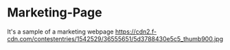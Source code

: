# Marketing-Page
It's a sample of a marketing webpage
https://cdn2.f-cdn.com/contestentries/1542529/36555651/5d3788430e5c5_thumb900.jpg
